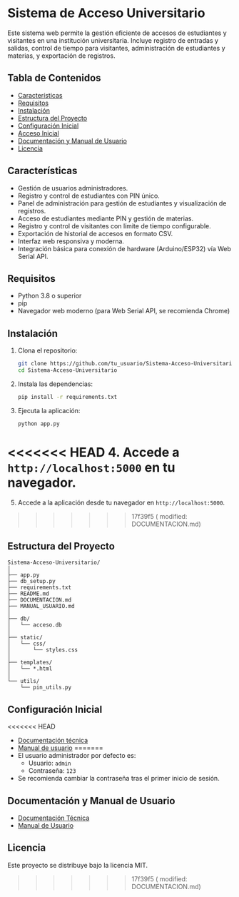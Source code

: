 # Sistema de Acceso Universitario

Este sistema web permite la gestión eficiente de accesos de estudiantes y visitantes en una institución universitaria. Incluye registro de entradas y salidas, control de tiempo para visitantes, administración de estudiantes y materias, y exportación de registros.

## Tabla de Contenidos

- [Características](#características)
- [Requisitos](#requisitos)
- [Instalación](#instalación)
- [Estructura del Proyecto](#estructura-del-proyecto)
- [Configuración Inicial](#configuración-inicial)
- [Acceso Inicial](#acceso-inicial)
- [Documentación y Manual de Usuario](#documentación-y-manual-de-usuario)
- [Licencia](#licencia)

## Características

- Gestión de usuarios administradores.
- Registro y control de estudiantes con PIN único.
- Panel de administración para gestión de estudiantes y visualización de registros.
- Acceso de estudiantes mediante PIN y gestión de materias.
- Registro y control de visitantes con límite de tiempo configurable.
- Exportación de historial de accesos en formato CSV.
- Interfaz web responsiva y moderna.
- Integración básica para conexión de hardware (Arduino/ESP32) vía Web Serial API.

## Requisitos

- Python 3.8 o superior
- pip
- Navegador web moderno (para Web Serial API, se recomienda Chrome)

## Instalación

1. Clona el repositorio:
   ```sh
   git clone https://github.com/tu_usuario/Sistema-Acceso-Universitario.git
   cd Sistema-Acceso-Universitario
   ```
2. Instala las dependencias:
   ```sh
   pip install -r requirements.txt
   ```
3. Ejecuta la aplicación:
   ```sh
   python app.py
   ```
<<<<<<< HEAD
4. Accede a `http://localhost:5000` en tu navegador.
=======
5. Accede a la aplicación desde tu navegador en `http://localhost:5000`.
>>>>>>> 17f39f5 (	modified:   DOCUMENTACION.md)

## Estructura del Proyecto

```
Sistema-Acceso-Universitario/
│
├── app.py
├── db_setup.py
├── requirements.txt
├── README.md
├── DOCUMENTACION.md
├── MANUAL_USUARIO.md
│
├── db/
│   └── acceso.db
│
├── static/
│   └── css/
│       └── styles.css
│
├── templates/
│   └── *.html
│
└── utils/
    └── pin_utils.py
```

## Configuración Inicial

<<<<<<< HEAD
- [Documentación técnica](DOCUMENTACION.md)
- [Manual de usuario](MANUAL_USUARIO.md)
=======
- El usuario administrador por defecto es:
  - Usuario: `admin`
  - Contraseña: `123`
- Se recomienda cambiar la contraseña tras el primer inicio de sesión.

## Documentación y Manual de Usuario

- [Documentación Técnica](DOCUMENTACION.md)
- [Manual de Usuario](MANUAL_USUARIO.md)

## Licencia

Este proyecto se distribuye bajo la licencia MIT.
>>>>>>> 17f39f5 (	modified:   DOCUMENTACION.md)

